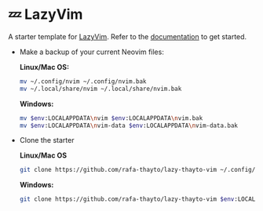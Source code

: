 # 💤 LazyVim

A starter template for [LazyVim](https://github.com/LazyVim/LazyVim).
Refer to the [documentation](https://lazyvim.github.io/installation) to get started.

- Make a backup of your current Neovim files:

  **Linux/Mac OS:**
  ```sh
  mv ~/.config/nvim ~/.config/nvim.bak
  mv ~/.local/share/nvim ~/.local/share/nvim.bak
  ```

  **Windows:**
  ```sh
  mv $env:LOCALAPPDATA\nvim $env:LOCALAPPDATA\nvim.bak
  mv $env:LOCALAPPDATA\nvim-data $env:LOCALAPPDATA\nvim-data.bak
  ```

- Clone the starter

  **Linux/Mac OS**
  ```sh
  git clone https://github.com/rafa-thayto/lazy-thayto-vim ~/.config/nvim
  ```

  **Windows:**
  ```sh
  git clone https://github.com/rafa-thayto/lazy-thayto-vim $env:LOCALAPPDATA\nvim
  ```
